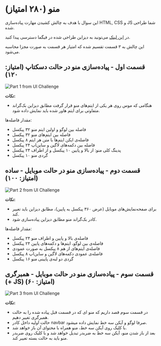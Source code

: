 # منو (۲۸۰ امتیاز)

این سوال با هدف به چالش کشیدن مهارت پیاده‌سازی HTML, CSS و JS شما طراحی شده. 

در [این لینک](https://www.figma.com/file/wgJd4CZdpGPqJVwBtAeWXi/Rahnema-College-Responsive-Navbar?type=design&node-id=10%3A2&mode=design&t=stltkYebOG8TazgR-1) می‌تونید به دیزاین طراحی شده در فیگما دسترسی پیدا کنید. 

این چالش به ۳ قسمت تقسیم شده که امتیاز هر قسمت به صورت مجزا محاسبه می‌شود.

## قسمت اول - پیاده‌سازی منو در حالت دسکتاپ (**امتیاز: ۱۲۰**)
![Part 1 from UI Challenge](https://github.com/RahnemaCollegee/frontend_challenge_1403/assets/9904514/bfd5b11a-ec8d-4342-9856-82883519cd78)

**نکات:**
- هنگامی که موس روی هر یکی از ایتم‌های منو قرار گرفت مطابق دیزاین بک‌گراند متفاوتی برای ایتم هاور شده باید نمایش داده شود.

مقدار فاصله‌ها:
- فاصله بین لوگو و اولین ایتم منو ۳۲ پیکسل
- فاصله بین ایتم‌های منو ۳۲ پیکسل
- فاصله‌ی ایکن‌ ایتم‌ها با متن هر ایتم ۸ پیکسل
- فاصله بین دکمه‌های لاگین و ساین‌اپ ۲۴ پیکسل
- پدینگ کلی منو: از بالا و پایین ۱۰ پیکسل و از اطراف ۲۴ پیکسل
- گردی منو ۱۰ پیکسل


## قسمت دوم - پیاده‌سازی منو در حالت موبایل - ساده (**امتیاز: ۱۰۰**)
![Part 2 from UI Challenge](https://github.com/RahnemaCollegee/frontend_challenge_1403/assets/9904514/e08f6eb5-2658-4f08-9234-2861c89e2d63)

**نکات:**
- برای صفحه‌نمایش‌های موبایل (عرض ۳۶۰ پیکسل به پایین)، مطابق دیزاین باید تغییر کند.
- کادر بک‌گراند منو مطابق دیزاین پیاده‌سازی شود.

مقدار فاصله‌ها:
- فاصله‌ی بالا و پایین و اطراف منو ۲۴ پیکسل
- فاصله‌ی بین لوگو، ایتم‌ها و دکمه‌های پایین ۲۴ پیکسل
- فاصله‌ی ایتم‌های از هم ۸ پیکسل به صورت عمودی
- فاصله‌ی عمودی دکمه‌های لاگین و ساین‌اپ ۸ پیکسل
- گردی دو لبه‌ی پایینی منو ۱۶ پیکسل


## قسمت سوم - پیاده‌سازی منو در حالت موبایل - همبرگری (+ JS) (**امتیاز: ۶۰**)
![Part 3 from UI Challenge](https://github.com/RahnemaCollegee/frontend_challenge_1403/assets/9904514/15724b0c-2a9f-4091-9212-ce2f99b64071)

**نکات:**
- در قسمت سوم قصد داریم که منو ای که در قسمت قبل پیاده‌ شده را به حالت همبرگری تغییر دهیم.
- حالت اولیه داخل کادر navbar صرفا لوگو و آیکن سه خط نمایش داده میشود. 
- با کلیک روی آیکن سه خط، منو همراه با محتوای آن باز خواهد شد.
- بعد از باز شدن منو، آیکن سه خط به ضربدر تبدیل خواهد شد و با کلیک روی ضربدر منو باید به حالت بسته تغییر کند.
